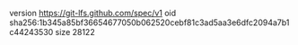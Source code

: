 version https://git-lfs.github.com/spec/v1
oid sha256:1b345a85bf36654677050b062520cebf81c3ad5aa3e6dfc2094a7b1c44243530
size 28122
